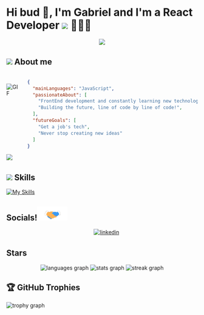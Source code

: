 # Hi bud 👋, I'm Gabriel and I'm a React Developer <img src="https://upload.wikimedia.org/wikipedia/commons/thumb/e/e4/Twitter_Verified_Badge.svg/800px-Twitter_Verified_Badge.svg.png" height="20px"/> 👨🏽‍💻

<p align="center">
  <a href="https://github.com/DenverCoder1/readme-typing-svg"><img src="https://readme-typing-svg.demolab.com?font=Fira+Code&pause=1000&center=true&vCenter=true&width=435&lines=Software+Developer;Web+Development+Enthusiast"></a>
</p>

## <picture><img src = "https://github.com/7oSkaaa/7oSkaaa/blob/main/Images/about_me.gif?raw=true" width = 50px></picture> About me
<!-- My Profile -->

<div style="display: flex; align-items: center;">

<img align="right" alt="GIF" height="160px" src="https://i.giphy.com/media/v1.Y2lkPTc5MGI3NjExZmg1NXpqZ3ZwMmtwdzRrbm16eGZzN3RlMmxqYzdsdDNjcTc4bnVqOSZlcD12MV9pbnRlcm5hbF9naWZfYnlfaWQmY3Q9Zw/D8FlWNIf8otcDpucx8/giphy.gif" style="margin-right: 20px;" />

```json
{
  "mainLanguages": "JavaScript",
  "passionateAbout": [
    "FrontEnd development and constantly learning new technologies.",
    "Building the future, line of code by line of code!",
  ],
  "futureGoals": [
    "Get a job's tech",
    "Never stop creating new ideas"
  ]
}
```
</div> 

<img src="https://user-images.githubusercontent.com/73097560/115834477-dbab4500-a447-11eb-908a-139a6edaec5c.gif">


## <img src="https://media2.giphy.com/media/QssGEmpkyEOhBCb7e1/giphy.gif?cid=ecf05e47a0n3gi1bfqntqmob8g9aid1oyj2wr3ds3mg700bl&rid=giphy.gif" width ="25"><b> Skills</b>
[![My Skills](https://skillicons.dev/icons?i=html,css,js,ts,git,redux,react,tailwind,nodejs,postgres,github)](https://skillicons.dev)

## <b>Socials!</b><img src="https://github.com/0xAbdulKhalid/0xAbdulKhalid/raw/main/assets/mdImages/handshake.gif" width ="80">

<div align='center'>
<ul>
<a href="www.linkedin.com/in/imnotgabo" target="_blank">
<img src="https://img.shields.io/badge/linkedin:  Gabriel Rodriguez-%2300acee.svg?color=405DE6&style=for-the-badge&logo=linkedin&logoColor=white" alt=linkedin style="margin-bottom: 5px;"/>
</a>
</ul>
</div>

<h2 align="left">Stars</h2> 

<div align="center">
  <img src="https://github-readme-stats.vercel.app/api/top-langs?username=ImNotGabo&locale=en&hide_title=false&layout=compact&card_width=320&langs_count=5&theme=tokyonight&hide_border=false&order=2" height="150" alt="languages graph"  />
  <img src="https://github-readme-stats.vercel.app/api?username=ImNotGabo&hide_title=false&hide_rank=false&show_icons=true&include_all_commits=true&count_private=true&disable_animations=false&theme=tokyonight&locale=en&hide_border=false&order=1" height="150" alt="stats graph"  />
  <img src="https://streak-stats.demolab.com?user=ImNotGabo&locale=en&mode=daily&theme=tokyonight&hide_border=false&border_radius=5&order=3" height="150" alt="streak graph"  />
</div>

## 🏆 GitHub Trophies
  <img src="https://github-profile-trophy.vercel.app?username=ImNotGabo&theme=dracula&column=-1&row=1&margin-w=8&margin-h=8&no-bg=false&no-frame=false&order=4" height="150" alt="trophy graph"  />

<!-- Proudly created with GPRM ( https://gprm.itsvg.in ) -->
